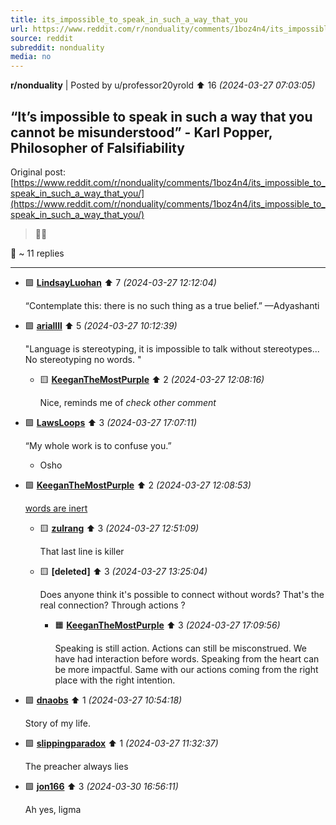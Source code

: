 ```yaml
---
title: its_impossible_to_speak_in_such_a_way_that_you
url: https://www.reddit.com/r/nonduality/comments/1boz4n4/its_impossible_to_speak_in_such_a_way_that_you/
source: reddit
subreddit: nonduality
media: no
---
```

**r/nonduality** | Posted by u/professor20yrold ⬆️ 16 _(2024-03-27 07:03:05)_

## “It’s impossible to speak in such a way that you cannot be misunderstood” - Karl Popper, Philosopher of Falsifiability

Original post: [https://www.reddit.com/r/nonduality/comments/1boz4n4/its_impossible_to_speak_in_such_a_way_that_you/](https://www.reddit.com/r/nonduality/comments/1boz4n4/its_impossible_to_speak_in_such_a_way_that_you/)

> 🤷‍♂️ 

💬 ~ 11 replies

---

* 🟩 **[LindsayLuohan](https://www.reddit.com/user/LindsayLuohan)** ⬆️ 7 _(2024-03-27 12:12:04)_

	“Contemplate this: there is no such thing as a true belief.” —Adyashanti

* 🟩 **[ariallll](https://www.reddit.com/user/ariallll)** ⬆️ 5 _(2024-03-27 10:12:39)_

	"Language is stereotyping,  it is impossible to talk without stereotypes... No stereotyping no words. "

	* 🟨 **[KeeganTheMostPurple](https://www.reddit.com/user/KeeganTheMostPurple)** ⬆️ 2 _(2024-03-27 12:08:16)_

		Nice, reminds me of *check other comment*

* 🟩 **[LawsLoops](https://www.reddit.com/user/LawsLoops)** ⬆️ 3 _(2024-03-27 17:07:11)_

	“My whole work is to confuse you.”

	- Osho

* 🟩 **[KeeganTheMostPurple](https://www.reddit.com/user/KeeganTheMostPurple)** ⬆️ 2 _(2024-03-27 12:08:53)_

	[words are inert](https://youtu.be/iDGMS_tjRxU)

	* 🟨 **[zulrang](https://www.reddit.com/user/zulrang)** ⬆️ 3 _(2024-03-27 12:51:09)_

		That last line is killer

	* 🟨 **[deleted]** ⬆️ 3 _(2024-03-27 13:25:04)_

		Does anyone think it's possible to connect without words? That's the real connection? Through actions ?

		* 🟧 **[KeeganTheMostPurple](https://www.reddit.com/user/KeeganTheMostPurple)** ⬆️ 3 _(2024-03-27 17:09:56)_

			Speaking is still action. Actions can still be misconstrued. We have had interaction before words. Speaking from the heart can be more impactful. Same with our actions coming from the right place with the right intention.

* 🟩 **[dnaobs](https://www.reddit.com/user/dnaobs)** ⬆️ 1 _(2024-03-27 10:54:18)_

	Story of my life.

* 🟩 **[slippingparadox](https://www.reddit.com/user/slippingparadox)** ⬆️ 1 _(2024-03-27 11:32:37)_

	The preacher always lies

* 🟩 **[jon166](https://www.reddit.com/user/jon166)** ⬆️ 3 _(2024-03-30 16:56:11)_

	Ah yes, ligma


